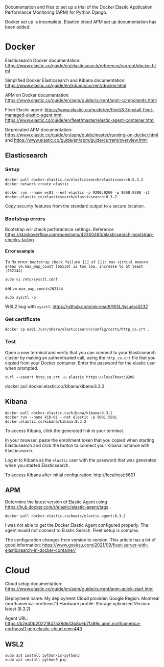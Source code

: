 Documentation and files to set up a trial of the Docker Elastic Application Performance Monitoring (APM) for Python Django.

Docker set up is incomplete. Elasticn cloud APM set up documentation has been added.

# Docker

Elasticsearch Docker documentation: https://www.elastic.co/guide/en/elasticsearch/reference/current/docker.html

Simplified Docker Elasticsearch and Kibana documentation: https://www.elastic.co/guide/en/kibana/current/docker.html

APM on Docker documentation: https://www.elastic.co/guide/en/apm/guide/current/apm-components.html

Fleet Elastic agent: https://www.elastic.co/guide/en/fleet/8.3/install-fleet-managed-elastic-agent.html
https://www.elastic.co/guide/en/fleet/master/elastic-agent-container.html

Deprecated APM documentation: https://www.elastic.co/guide/en/apm/guide/master/running-on-docker.html and https://www.elastic.co/guide/en/apm/guide/current/overview.html

## Elasticsearch

### Setup

    docker pull docker.elastic.co/elasticsearch/elasticsearch:8.3.2
    docker network create elastic

    docker run --name es01 --net elastic -p 9200:9200 -p 9300:9300 -it docker.elastic.co/elasticsearch/elasticsearch:8.3.2

Copy security features from the standard output to a secure location.

### Bootstrap errors

Bootstrap will check perforamnce settings. Reference https://stackoverflow.com/questions/42300463/elasticsearch-bootstrap-checks-failing 

#### Error example

To fix error: `bootstrap check failure [1] of [1]: max virtual memory areas vm.max_map_count [65530] is too low, increase to at least [262144]`

    sudo vi /etc/sysctl.conf

set `vm.max_map_count=262144`

    sudo sysctl -p

WSL2 bug with `sysctl`: https://github.com/microsoft/WSL/issues/4232

### Get certificate

    docker cp es01:/usr/share/elasticsearch/config/certs/http_ca.crt .

### Test

Open a new terminal and verify that you can connect to your Elasticsearch cluster by making an authenticated call, using the `http_ca.crt` file that you copied from your Docker container. Enter the password for the elastic user when prompted.

    curl --cacert http_ca.crt -u elastic https://localhost:9200


docker pull docker.elastic.co/kibana/kibana:8.3.2

## Kibana

    docker pull docker.elastic.co/kibana/kibana:8.3.2
    docker run --name kib-01 --net elastic -p 5601:5601 docker.elastic.co/kibana/kibana:8.3.2

To access Kibana, click the generated link in your terminal.

In your browser, paste the enrollment token that you copied when starting Elasticsearch and click the button to connect your Kibana instance with Elasticsearch.

Log in to Kibana as the `elastic` user with the password that was generated when you started Elasticsearch.

To access Kibana after initial configuration: http://localhost:5601

## APM

Determine the latest version of Elastic Agent using https://hub.docker.com/r/elastic/elastic-agent/tags .

    docker pull docker.elastic.co/beats/elastic-agent:8.3.2

I was not able to get the Docker Elastic Agent configured properly. The agent would not connect to Elastic Search. Fleet setup is complex.

The configuration changes from version to version. This article has a lot of good information: https://www.gooksu.com/2021/09/fleet-server-with-elasticsearch-in-docker-container/


# Cloud

Cloud setup documentation: https://www.elastic.co/guide/en/apm/guide/current/apm-quick-start.html

Deployment name: My deployment
Cloud provider: Google
Region: Montreal (northamerica-northeast1)
Hardware profile: Storage optimized
Version: latest (8.3.2)

Agent URL: https://b2e40b20221847a38de33b8ceb7fa89c.apm.northamerica-northeast1.gcp.elastic-cloud.com:443

## WSL2

    sudo apt install python-is-python3
    sudo apt install python3-pip
